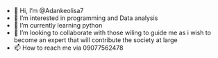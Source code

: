 - 👋 Hi, I’m @Adankeolisa7
- 👀 I’m interested in programming and Data analysis 
- 🌱 I’m currently learning python 
- 💞️ I’m looking to collaborate with those wiling to guide me as i wish to become an expert that will contribute the society at large 
- 📫 How to reach me via 09077562478

<!---
Adankeolisa7/Adankeolisa7 is a ✨ special ✨ repository because its `README.md` (this file) appears on your GitHub profile.
You can click the Preview link to take a look at your changes.
--->

